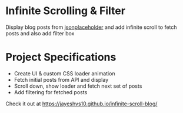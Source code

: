# Infinite Scrolling & Filter

Display blog posts from [jsonplaceholder](https://jsonplaceholder.typicode.com) and add infinite scroll to fetch posts and also add filter box

# Project Specifications

- Create UI & custom CSS loader animation
- Fetch initial posts from API and display
- Scroll down, show loader and fetch next set of posts
- Add filtering for fetched posts

Check it out at https://jayeshvs10.github.io/infinite-scroll-blog/
